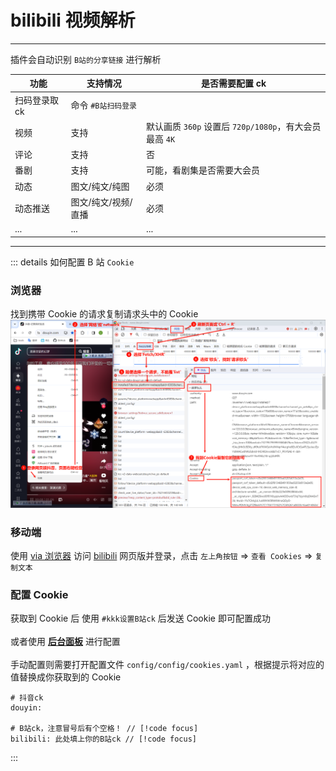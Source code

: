 # bilibili 视频解析

---

插件会自动识别 `B站的分享链接` 进行解析

| 功能          | 支持情况            | 是否需要配置 ck                                        |
| ------------- | ------------------- | ------------------------------------------------------ |
| 扫码登录取 ck | 命令 `#B站扫码登录`                |                                                        |
| 视频          | 支持                | 默认画质 `360p` 设置后 `720p/1080p`，有大会员最高 `4K` |
| 评论          | 支持                | 否                                                     |
| 番剧          | 支持                | 可能，看剧集是否需要大会员                             |
| 动态          | 图文/纯文/纯图      | 必须                                                   |
| 动态推送      | 图文/纯文/视频/直播 | 必须                                                   |
| ...           | ...                 | ...                                                    |

---

::: details 如何配置 B 站 `Cookie`

### 浏览器

找到携带 Cookie 的请求复制请求头中的 Cookie
![img](../../public/intro/pic1.png)

### 移动端

使用 [via 浏览器](https://res.viayoo.com/v1/via-release-cn.apk) 访问 [bilibili](https://www.bilibili.com/) 网页版并登录，点击 `左上角按钮` => `查看 Cookies` => `复制文本`

### 配置 Cookie

获取到 Cookie 后 使用 `#kkk设置B站ck` 后发送 Cookie 即可配置成功<br><br>
或者使用 [**后台面板**](../start/start.config.md) 进行配置<br><br>
手动配置则需要打开配置文件 `config/config/cookies.yaml` ，根据提示将对应的值替换成你获取到的 Cookie

```yaml{5}
# 抖音ck
douyin:

# B站ck，注意冒号后有个空格！ // [!code focus]
bilibili: 此处填上你的B站ck // [!code focus]
```

:::
